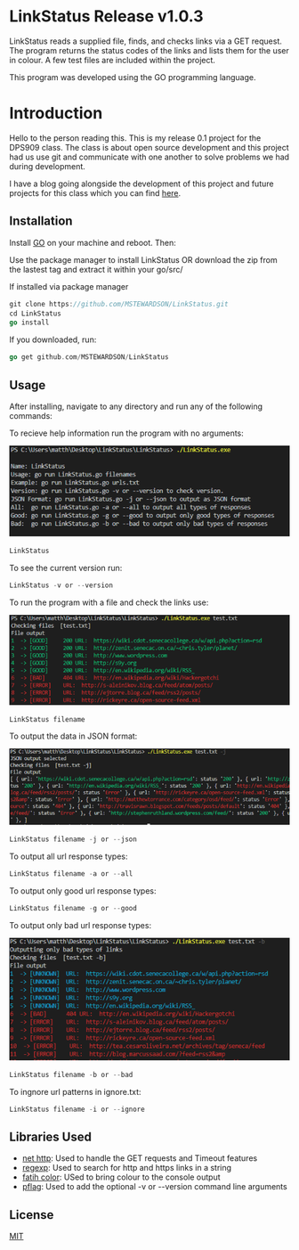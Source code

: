 # LinkStatus Release v1.0.3

LinkStatus reads a supplied file, finds, and checks links via a GET request. The program returns the status codes of the links and lists them for the user in colour. A few test files are included within the project.

This program was developed using the GO programming language.

# Introduction
Hello to the person reading this. This is my release 0.1 project for the DPS909 class. The class is about open source development and this project had us use git and communicate with one another to solve problems we had during development.

I have a blog going alongside the development of this project and future projects for this class which you can find [here](https://matthew-k-stewardson.blogspot.com/).

## Installation
Install [GO](https://golang.org/) on your machine and reboot. Then:

Use the package manager to install LinkStatus OR download the zip from the lastest tag and extract it within your go/src/

If installed via package manager
```go
git clone https://github.com/MSTEWARDSON/LinkStatus.git
cd LinkStatus
go install
```

If you downloaded, run:
```go
go get github.com/MSTEWARDSON/LinkStatus
```

## Usage

After installing, navigate to any directory and run any of the following commands:

To recieve help information run the program with no arguments:

![](images/demo-1.PNG)

```go
LinkStatus
```

To see the current version run:
```go
LinkStatus -v or --version
```
To run the program with a file and check the links use:

![](images/demo-2.PNG)

```go
LinkStatus filename
```
To output the data in JSON format:

![](images/demo-3.PNG)

```go
LinkStatus filename -j or --json
```

To output all url response types:
```go
LinkStatus filename -a or --all
```
To output only good url response types:
```go
LinkStatus filename -g or --good
```
To output only bad url response types:

![](images/demo-4.PNG)

```go
LinkStatus filename -b or --bad

```
To ingnore url patterns in ignore.txt:
```go
LinkStatus filename -i or --ignore
```

## Libraries Used
- [net http](https://golang.org/pkg/net/http/): Used to handle the GET requests and Timeout features
- [regexp](https://golang.org/pkg/regexp/): Used to search for http and https links in a string
- [fatih color](https://github.com/fatih/color): USed to bring colour to the console output
- [pflag](https://github.com/spf13/pflag): Used to add the optional -v or --version command line arguments

## License
[MIT](https://choosealicense.com/licenses/mit/)
